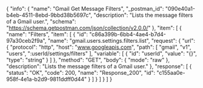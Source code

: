 {
  "info": {
    "name": "Gmail Get Message Filters",
    "_postman_id": "090e40a1-b4eb-4511-8ebd-9bbd38b5697c",
    "description": "Lists the message filters of a Gmail user.",
    "schema": "https://schema.getpostman.com/json/collection/v2.0.0/"
  },
  "item": [
    {
      "name": "Filters",
      "item": [
        {
          "id": "c86a399b-6bb4-4ae4-b7d4-97a30ceb2f9a",
          "name": "gmail.users.settings.filters.list",
          "request": {
            "url": {
              "protocol": "http",
              "host": "www.googleapis.com",
              "path": [
                "gmail",
                "v1",
                "users",
                ":userId/settings/filters"
              ],
              "variable": [
                {
                  "id": "userId",
                  "value": "{}",
                  "type": "string"
                }
              ]
            },
            "method": "GET",
            "body": {
              "mode": "raw"
            },
            "description": "Lists the message filters of a Gmail user."
          },
          "response": [
            {
              "status": "OK",
              "code": 200,
              "name": "Response_200",
              "id": "c155aa0e-958f-4e1a-b2d9-9811ddff0d44"
            }
          ]
        }
      ]
    }
  ]
}